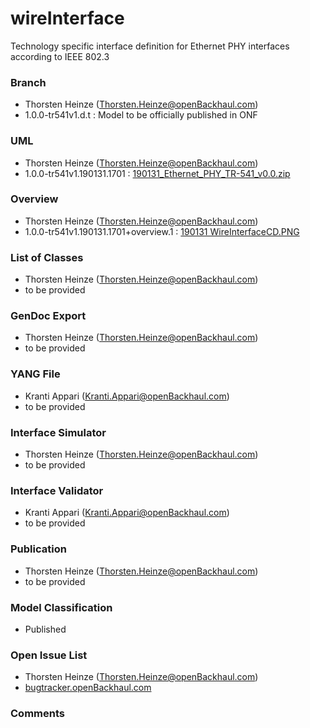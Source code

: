 # wireInterface
Technology specific interface definition for Ethernet PHY interfaces according to IEEE 802.3

### Branch
- Thorsten Heinze (Thorsten.Heinze@openBackhaul.com)
- 1.0.0-tr541v1.d.t : Model to be officially published in ONF

### UML
- Thorsten Heinze (Thorsten.Heinze@openBackhaul.com)
- 1.0.0-tr541v1.190131.1701 : [190131_Ethernet_PHY_TR-541_v0.0.zip](./190131_Ethernet_PHY_TR-541_v0.0.zip)

### Overview 
- Thorsten Heinze (Thorsten.Heinze@openBackhaul.com)
- 1.0.0-tr541v1.190131.1701+overview.1 : [190131 WireInterfaceCD.PNG](./190131%20WireInterfaceCD.PNG)

### List of Classes
- Thorsten Heinze (Thorsten.Heinze@openBackhaul.com)
- to be provided 

### GenDoc Export
- Thorsten Heinze (Thorsten.Heinze@openBackhaul.com)
- to be provided

### YANG File
- Kranti Appari (Kranti.Appari@openBackhaul.com)
- to be provided

### Interface Simulator
- Thorsten Heinze (Thorsten.Heinze@openBackhaul.com)
- to be provided

### Interface Validator
- Kranti Appari (Kranti.Appari@openBackhaul.com)
- to be provided

### Publication
- Thorsten Heinze (Thorsten.Heinze@openBackhaul.com)
- to be provided

### Model Classification
- Published

### Open Issue List
- Thorsten Heinze (Thorsten.Heinze@openBackhaul.com)
- [bugtracker.openBackhaul.com](https://bugtracker.openBackhaul.com)

### Comments

